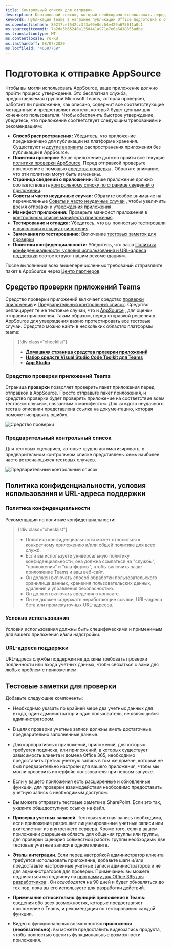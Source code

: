 ```yaml
---
title: Контрольный список для отправки
description: Контрольный список, который необходимо использовать перед публикацией приложения Microsoft Teams в AppSource
keywords: Публикация Teams в магазине публикации Office подготовка к отправке
ms.openlocfilehash: 86217cef542cc3f3a09e0dc64e429a675011a0c1
ms.sourcegitcommit: 7a2da3b65246a125d441a971e7e6a6418355adbe
ms.translationtype: MT
ms.contentlocale: ru-RU
ms.lasthandoff: 08/07/2020
ms.locfileid: "46587759"
---
```

# <a name="prepare-for-appsource-submission"></a>Подготовка к отправке AppSource  

Чтобы вы могли использовать AppSource, ваше приложение должно пройти процесс утверждения. Это бесплатная служба, предоставляемая группой Microsoft Teams, которая проверяет, работает ли приложение, как описано, содержит все соответствующие метаданные и предоставляет контент, который будет ценным для конечного пользователя. Чтобы обеспечить быстрое утверждение, убедитесь, что приложение соответствует следующим требованиям и рекомендациям:

* **Способ распространения:** Убедитесь, что приложение предназначено для публикации на платформе хранения. Существуют и [другие варианты](../../overview.md) распространения приложения без публикации в AppSource.
* **Политики проверки:** Ваше приложение должно пройти все текущие [политики проверки AppSource](https://docs.microsoft.com/legal/marketplace/certification-policies#1140-teams). Перед отправкой проверьте приложение с помощью [средства проверки](#teams-app-validation-tool) . Обратите внимание, что эти политики могут быть изменены.
* **Страница сведений о приложении:** Ваше приложение должно соответствовать [контрольному списку по странице сведений о приложении](detail-page-checklist.md).
* **Советы и часто неудачные случаи:** Обратите особое внимание на перечисленные [Советы и часто неудачные случаи](frequently-failed-cases.md) , чтобы увеличить время отправки и утверждения приложения.
* **Манифест приложения:** Проверьте манифест приложения в [контрольном списке манифеста приложения](app-manifest-checklist.md).
* **Тестирование и отладка:** Убедитесь, что вы полностью [тестировали и выполнили отладку приложения](../../../build-and-test/debug.md).
* **Замечания по тестированию:** Включение [тестовых заметок для проверки](#test-notes-for-validation)
* **Политики конфиденциальности:** Убедитесь, что ваша [Политика конфиденциальности, условия использования и URL-адреса поддержки](#privacy-policy-terms-of-use-and-support-urls) соответствуют нашим рекомендациям.

После выполнения всех вышеперечисленных требований отправляйте пакет в AppSource через [Центр партнеров](/office/dev/store/use-partner-center-to-submit-to-appsource).

## <a name="teams-app-validation-tool"></a>Средство проверки приложений Teams

Средство проверки приложений включает средство [проверки приложений](#teams-app-validator) и [Предварительный контрольный список](#preliminary-checklist). Средство реплицирует те же тестовые случаи, что и [AppSource](/office/dev/store/submit-to-appsource-via-partner-center) , для оценки отправки приложения. Таким образом, перед отправкой решения в AppSource для утверждения важно протестировать все тестовые случаи. Средство можно найти в нескольких областях платформы teams:

> [!div class="checklist"]
>
> * [**Домашняя страница средства проверки приложений**](https://dev.teams.microsoft.com/appvalidation.html)
> * [**Набор средств Visual Studio Code Toolkit для Teams**](/toolkit/visual-studio-code-overview.md)
> * [**App Studio**](/concepts/build-and-test/app-studio-overview.md)

### <a name="teams-app-validator"></a>Средство проверки приложений Teams

Страница **проверки** позволяет проверить пакет приложения перед отправкой в AppSource. Просто отправьте пакет приложения, и средство проверки будет проверять приложение на соответствие всем тестовым случаям, связанным с манифестом. Для каждого неудачного теста в описании представлена ссылка на документацию, которая поможет исправить ошибку.

![Средство проверки](../../../../assets/images/validation-tool/validator.png)

### <a name="preliminary-checklist"></a>Предварительный контрольный список

Для тестовых сценариев, которые трудно автоматизировать, в предварительном контрольном списке представлены семь наиболее часто встречающихся тестовых случаев.

![Предварительный контрольный список](../../../../assets/images/validation-tool/preliminary-checklist.png)

## <a name="privacy-policy-terms-of-use-and-support-urls"></a>Политика конфиденциальности, условия использования и URL-адреса поддержки

### <a name="privacy-policy"></a>Политика конфиденциальности

Рекомендации по политике конфиденциальности:

> [!div class="checklist"]
>
> * Политика конфиденциальности может относиться к конкретному приложению и/или общей политике для всех служб.
> * Если вы используете универсальную политику конфиденциальности, она должна ссылаться на "службы", "приложения" и "платформы", чтобы включить ваше приложение Teams и ваш веб-сайт.
> * Он должен включать способ обработки пользовательского хранилища данных, хранения пользовательских данных, удаления и управления безопасностью.
> * Он должен включать сведения о контакте.
> * Он не должен содержать неработающие ссылки, URL-адреса бета или промежуточных URL-адресов.

### <a name="terms-of-use"></a>Условия использования

Условия использования должны быть специфическими и применимым для вашего приложения и/или надстройки.

### <a name="support-urls"></a>URL-адреса поддержки

URL-адреса службы поддержки не должны требовать проверки подлинности или входа учетных данных, чтобы связаться с вами для любых проблем с приложением.

## <a name="test-notes-for-validation"></a>Тестовые заметки для проверки

Добавьте следующие компоненты:

* Необходимо указать по крайней мере два учетных данных для входа, один администратор и один пользователь, не являющийся администратором.

* В целях проверки учетные записи должны иметь достаточные предварительно заполненные данные.

* Для корпоративных приложений, приложений, для которых требуется подписка, или приложений, в которых существует зависимость клиента и домена Office 365, необходимо предоставить третью учетную запись в том же домене, который не был предварительно настроен для вашего приложения, чтобы мы могли проверить интерфейс пользователя при первом запуске.

* Если у вашего приложения есть расширенные и обновленные функции, для проверки взаимодействия необходимо предоставить учетную запись с необходимым доступом.

* Вы можете отправить тестовые заметки в SharePoint. Если это так, укажите общедоступную ссылку на файл.

* **Проверка учетных записей**. Тестовая учетная запись необходима, если приложение разрешает лицензированные учетные записи или вхителистинг из внутреннего сервера. Кроме того, если в вашем приложении разрешена область для общения группы или группы, для проверки сценария совместной работы группы необходимы две тестовые учетные записи в одном клиенте.

* **Этапы интеграции**. Если перед настройкой администратор клиента требуется использовать приложение, добавьте шаги и/или предоставьте настроенные учетные записи администраторов и не для администраторов для проверки. Примечание: вы можете подписаться на подписку на [программу для Office 365 для разработчиков](https://developer.microsoft.com/microsoft-365/dev-program) . Он *освободится* на 90 дней и будет обновляться до тех пор, пока вы его используете для разработки действий.

* **Примечания относительно функций приложения в Teams**: сведения обо всех возможностях, которые предоставляет приложение в Teams, и рекомендации по тестированию каждой функции.

* Видео о функциональных возможностях **приложения (необязательно)**: вы можете предоставить видеозапись продукта, чтобы полностью оценить функциональные возможности приложения.

